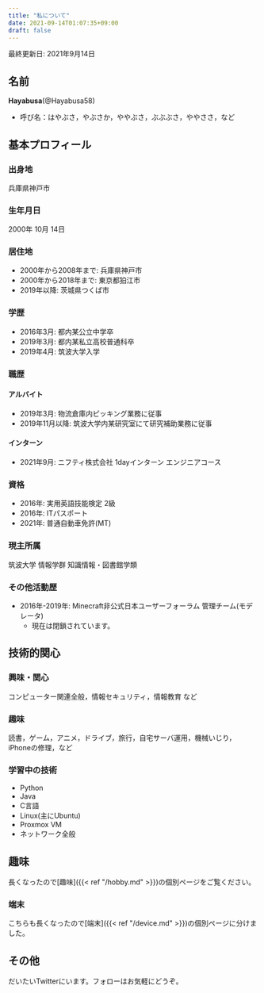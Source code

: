 ```yaml
---
title: "私について"
date: 2021-09-14T01:07:35+09:00
draft: false
---
```


最終更新日: 2021年9月14日

## 名前
**Hayabusa**(@Hayabusa58)
  * 呼び名：はやぶさ，やぶさか，ややぶさ，ぶぶぶさ，ややささ，など

## 基本プロフィール
### 出身地
兵庫県神戸市

### 生年月日
2000年 10月 14日

### 居住地
* 2000年から2008年まで: 兵庫県神戸市
* 2000年から2018年まで: 東京都狛江市
* 2019年以降: 茨城県つくば市

### 学歴
* 2016年3月: 都内某公立中学卒
* 2019年3月: 都内某私立高校普通科卒
* 2019年4月: 筑波大学入学

### 職歴

#### アルバイト
* 2019年3月: 物流倉庫内ピッキング業務に従事
* 2019年11月以降: 筑波大学内某研究室にて研究補助業務に従事

#### インターン
* 2021年9月: ニフティ株式会社 1dayインターン エンジニアコース

### 資格
* 2016年: 実用英語技能検定 2級
* 2016年: ITパスポート
* 2021年: 普通自動車免許(MT)

### 現主所属

筑波大学 情報学群 知識情報・図書館学類

### その他活動歴
* 2016年-2019年: Minecraft非公式日本ユーザーフォーラム 管理チーム(モデレータ)
  * 現在は閉鎖されています。

## 技術的関心

### 興味・関心
コンピューター関連全般，情報セキュリティ，情報教育 など

### 趣味
読書，ゲーム，アニメ，ドライブ，旅行，自宅サーバ運用，機械いじり，iPhoneの修理，など

### 学習中の技術
* Python
* Java
* C言語
* Linux(主にUbuntu)
* Proxmox VM
* ネットワーク全般

## 趣味
長くなったので[趣味]({{< ref "/hobby.md" >}})の個別ページをご覧ください。

### 端末
こちらも長くなったので[端末]({{< ref "/device.md" >}})の個別ページに分けました。


## その他
だいたいTwitterにいます。フォローはお気軽にどうぞ。
